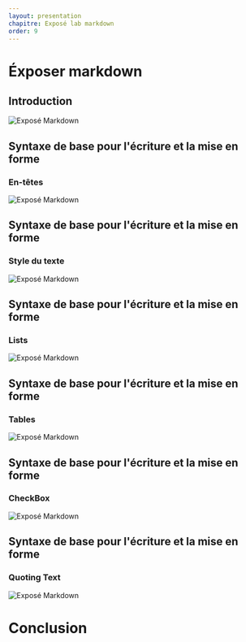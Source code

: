 ```yaml
---
layout: presentation
chapitre: Exposé lab markdown
order: 9
---
```


# Éxposer markdown
<!-- new slide -->

## Introduction
![Exposé Markdown](/lab-markdown/3.Exposé-markdown/images/Introduction.png)

<!-- new slide -->
## Syntaxe de base pour l'écriture et la mise en forme
### En-têtes
![Exposé Markdown](/lab-markdown/3.Exposé-markdown/images/En_tetes.png)

<!-- new slide -->
## Syntaxe de base pour l'écriture et la mise en forme
### Style du texte
![Exposé Markdown](/lab-markdown/3.Exposé-markdown/images/Font.png)

<!-- new slide -->
## Syntaxe de base pour l'écriture et la mise en forme
### Lists
![Exposé Markdown](/lab-markdown/3.Exposé-markdown/images/List.png)

<!-- new slide -->
## Syntaxe de base pour l'écriture et la mise en forme
### Tables
![Exposé Markdown](/lab-markdown/3.Exposé-markdown/images/Table.jpg)

<!-- new slide -->
## Syntaxe de base pour l'écriture et la mise en forme
### CheckBox
![Exposé Markdown](/lab-markdown/3.Exposé-markdown/images/Checkbox.png)

<!-- new slide -->
## Syntaxe de base pour l'écriture et la mise en forme
### Quoting Text
![Exposé Markdown](/lab-markdown/3.Exposé-markdown/images/Quoting.png)
<!-- new slide -->

# Conclusion